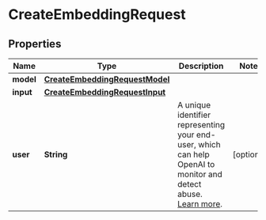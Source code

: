 

# CreateEmbeddingRequest

## Properties

Name | Type | Description | Notes
------------ | ------------- | ------------- | -------------
**model** | [**CreateEmbeddingRequestModel**](CreateEmbeddingRequestModel.md) |  | 
**input** | [**CreateEmbeddingRequestInput**](CreateEmbeddingRequestInput.md) |  | 
**user** | **String** | A unique identifier representing your end-user, which can help OpenAI to monitor and detect abuse. [Learn more](/docs/guides/safety-best-practices/end-user-ids).  |  [optional]




